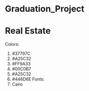 # Graduation_Project
# Real Estate 
Colors:
1) #37797C
2) #A25C32
3) #FF9A33
4) #00C0B7
5) #A25C32
6) #446D6E
Fonts:
1) Cairo
